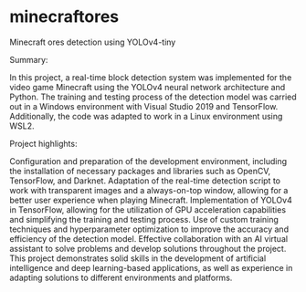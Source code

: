 # minecraftores
Minecraft ores detection using YOLOv4-tiny

Summary:

In this project, a real-time block detection system was implemented for the video game Minecraft using the YOLOv4 neural network architecture and Python. The training and testing process of the detection model was carried out in a Windows environment with Visual Studio 2019 and TensorFlow. Additionally, the code was adapted to work in a Linux environment using WSL2.

Project highlights:

Configuration and preparation of the development environment, including the installation of necessary packages and libraries such as OpenCV, TensorFlow, and Darknet.
Adaptation of the real-time detection script to work with transparent images and a always-on-top window, allowing for a better user experience when playing Minecraft.
Implementation of YOLOv4 in TensorFlow, allowing for the utilization of GPU acceleration capabilities and simplifying the training and testing process.
Use of custom training techniques and hyperparameter optimization to improve the accuracy and efficiency of the detection model.
Effective collaboration with an AI virtual assistant to solve problems and develop solutions throughout the project.
This project demonstrates solid skills in the development of artificial intelligence and deep learning-based applications, as well as experience in adapting solutions to different environments and platforms.
